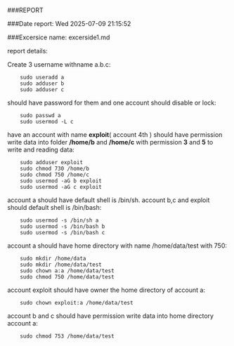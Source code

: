 ###REPORT

###Date report: Wed 2025-07-09 21:15:52

###Excersice name: excerside1.md

report details:

Create 3 username withname a.b.c:

```
    sudo useradd a
    sudo adduser b
    sudo adduser c
```
should have password for them and one account should disable or lock:

```
    sudo passwd a
    sudo usermod -L c
```
have an account with name **exploit**( account 4th ) should have permission write data into folder **/home/b** and **/home/c** with permission **3** and **5** to write and reading data:

```
    sudo adduser exploit
    sudo chmod 730 /home/b 
    sudo chmod 750 /home/c
    sudo usermod -aG b exploit
    sudo usermod -aG c exploit
```
account a should have default shell is /bin/sh.
account b,c and exploit should default shell is /bin/bash:
```
    sudo usermod -s /bin/sh a
    sudo usermod -s /bin/bash b
    sudo usermod -s /bin/bash c

```
account a should have home directory with name /home/data/test with 750:
```
    sudo mkdir /home/data
    sudo mkdir /home/data/test
    sudo chown a:a /home/data/test
    sudo chmod 750 /home/data/test
```
account exploit should have owner the home directory of account a:
```
    sudo chown exploit:a /home/data/test
```
account b and c should have permission write data into home directory account a:
```
    sudo chmod 753 /home/data/test
```
